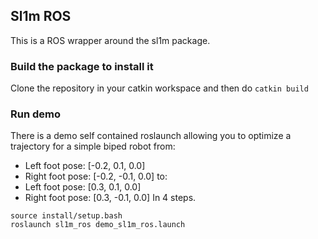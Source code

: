 ## Sl1m ROS

This is a ROS wrapper around the sl1m package.

### Build the package to install it

Clone the repository in your catkin workspace and then do `catkin build`

### Run demo

There is a demo self contained roslaunch allowing you to optimize a 
trajectory for a simple biped robot from:
- Left foot pose: [-0.2, 0.1, 0.0]
- Right foot pose: [-0.2, -0.1, 0.0]
to:
- Left foot pose: [0.3, 0.1, 0.0]
- Right foot pose: [0.3, -0.1, 0.0]
In 4 steps.
```
source install/setup.bash
roslaunch sl1m_ros demo_sl1m_ros.launch
```